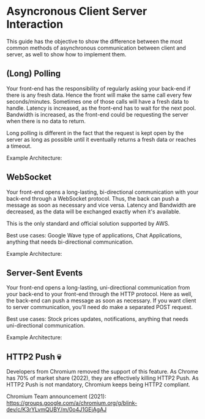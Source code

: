 # Asyncronous Client Server Interaction
This guide has the objective to show the difference between the most common methods of asynchronous communication between client and server, as well to show how to implement them.

## (Long) Polling

Your front-end has the responsibility of regularly asking your back-end if there is any fresh data. Hence the front will make the same call every few seconds/minutes. Sometimes one of those calls will have a fresh data to handle. Latency is increased, as the front-end has to wait for the next pool. Bandwidth is increased, as the front-end could be requesting the server when there is no data to return.

Long polling is different in the fact that the request is kept open by the server as long as possible until it eventually returns a fresh data or reaches a timeout.

Example Architecture:

## WebSocket

Your front-end opens a long-lasting, bi-directional communication with your back-end through a WebSocket protocol. Thus, the back can push a message as soon as necessary and vice versa. Latency and Bandwidth are decreased, as the data will be exchanged exactly when it's available.

This is the only standard and official solution supported by AWS.

Best use cases: Google Wave type of applications, Chat Applications, anything that needs bi-directional communication.

Example Architecture:

## Server-Sent Events

Your front-end opens a long-lasting, uni-directional communication from your back-end to your front-end through the HTTP protocol. Here as well, the back-end can push a message as soon as necessary. If you want client to server communication, you'll need do make a separated POST request.

Best use cases: Stock prices updates, notifications, anything that needs uni-directional communication.

Example Architecture:

## HTTP2 Push :skull:	

Developers from Chromium removed the support of this feature. As Chrome has 70% of market share (2022), they are effectively killing HTTP2 Push. As HTTP2 Push is not mandatory, Chromium keeps being HTTP2 compliant.

Chromium Team announcement (2021): https://groups.google.com/a/chromium.org/g/blink-dev/c/K3rYLvmQUBY/m/0o4J1GEjAgAJ
